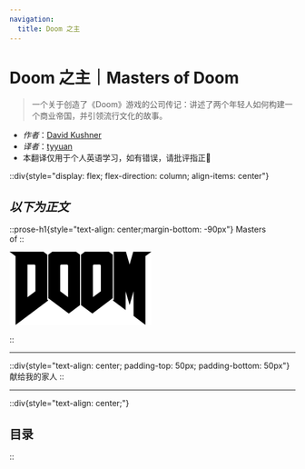 ```yaml
---
navigation:
  title: Doom 之主
---
```


# Doom 之主｜Masters of Doom

> 一个关于创造了《Doom》游戏的公司传记：讲述了两个年轻人如何构建一个商业帝国，并引领流行文化的故事。

- _作者_：[David Kushner](http://www.davidkushner.com/)
- _译者_：[tyyuan](https://tyyuan110.com/)
- 本翻译仅用于个人英语学习，如有错误，请批评指正🙏

::div{style="display: flex; flex-direction: column; align-items: center"}

## <em>以下为正文</em>

::prose-h1{style="text-align: center;margin-bottom: -90px"}
Masters<br/>
of
::

![Doom_logo.png](/Doom_logo.png)

::

---

::div{style="text-align: center; padding-top: 50px; padding-bottom: 50px"}
献给我的家人
::

---

::div{style="text-align: center;"}

## 目录

::
